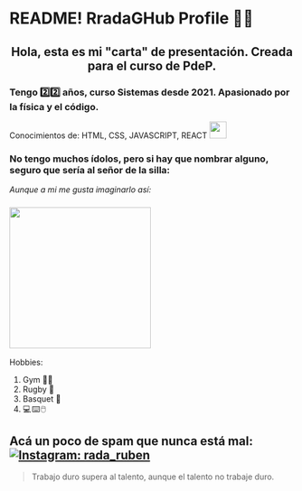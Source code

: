 # README! RradaGHub Profile 👋👋 


## <p align='center'> Hola, esta es mi "carta" de presentación. Creada para el curso de PdeP. </p> ##


### Tengo 2️⃣2️⃣ años, curso Sistemas desde 2021. Apasionado por la física y el código. 

 Conocimientos de: HTML, CSS, JAVASCRIPT, REACT <img src="https://media.giphy.com/media/WUlplcMpOCEmTGBtBW/giphy.gif" width="30"/>

### No tengo muchos ídolos, pero si hay que nombrar alguno, seguro que sería al señor de la silla:

_Aunque a mi me gusta imaginarlo así:_

### <img src="https://ih1.redbubble.net/image.530180734.1729/st,small,845x845-pad,1000x1000,f8f8f8.u6.jpg" width="250"/>

Hobbies:

<ol>
  <li> Gym 🏋️‍♂️ 
  <li> Rugby 🏉 
  <li> Basquet 🏀 
  <li> 💻 ⌨️ 🖱️ 
</ol>
    

Acá un poco de spam que nunca está mal: 
[![Instagram: rada_ruben](https://img.shields.io/badge/Instagram-E4405F?style=for-the-badge&logo=instagram&logoColor=white)](https://www.instagram.com/rada_ruben/) 
---

> Trabajo duro supera al talento, aunque el talento no trabaje duro.
